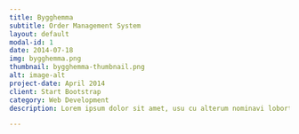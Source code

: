 ```yaml
---
title: Bygghemma
subtitle: Order Management System
layout: default
modal-id: 1
date: 2014-07-18
img: bygghemma.png
thumbnail: bygghemma-thumbnail.png
alt: image-alt
project-date: April 2014
client: Start Bootstrap
category: Web Development
description: Lorem ipsum dolor sit amet, usu cu alterum nominavi lobortis. At duo novum diceret. Tantas apeirian vix et, usu sanctus postulant inciderint ut, populo diceret necessitatibus in vim. Cu eum dicam feugiat noluisse.

---
```

